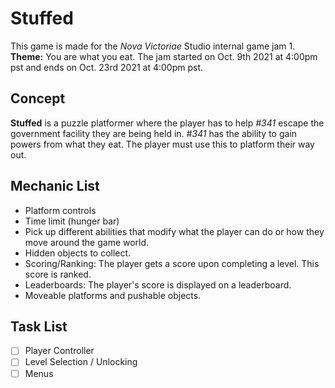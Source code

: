# Stuffed
This game is made for the *Nova Victoriae* Studio internal game jam 1. **Theme:** You are what you eat. The jam started on Oct. 9th 2021 at 4:00pm pst and ends on Oct. 23rd 2021 at 4:00pm pst.

## Concept
**Stuffed** is a puzzle platformer where the player has to help *#341* escape the government facility they are being held in. *#341* has the ability to gain powers from what they eat. The player must use this to platform their way out.

## Mechanic List
- Platform controls
- Time limit (hunger bar)
- Pick up different abilities that modify what the player can do or how they move around the game world.
- Hidden objects to collect.
- Scoring/Ranking: The player gets a score upon completing a level. This score is ranked.
- Leaderboards: The player's score is displayed on a leaderboard.
- Moveable platforms and pushable objects.

## Task List
- [ ] Player Controller
- [ ] Level Selection / Unlocking
- [ ] Menus
